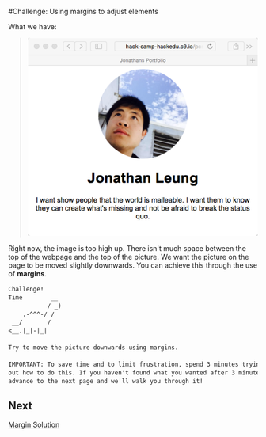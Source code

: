 #Challenge: Using margins to adjust elements

What we have: 

> ![](img/font.png)

Right now, the image is too high up. There isn't much space between the top of
the webpage and the top of the picture. We want the picture on the page to be
moved slightly downwards. You can achieve this through the use of **margins**.

```md
Challenge!
Time        __
           / _)
    .-^^^-/ /
 __/       /
<__.|_|-|_|

Try to move the picture downwards using margins.

IMPORTANT: To save time and to limit frustration, spend 3 minutes trying figure
out how to do this. If you haven't found what you wanted after 3 minutes just
advance to the next page and we'll walk you through it!
```

## Next
[Margin Solution](margin_solution.md)